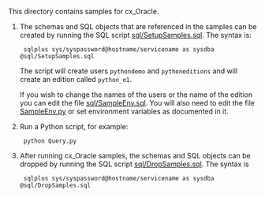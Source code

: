This directory contains samples for cx_Oracle.

1. The schemas and SQL objects that are referenced in the samples can be
   created by running the SQL script
   [sql/SetupSamples.sql][1]. The
   syntax is:

        sqlplus sys/syspassword@hostname/servicename as sysdba @sql/SetupSamples.sql

   The script will create users `pythondemo` and `pythoneditions` and
   will create an edition called `python_e1`.

   If you wish to change the names of the users or the name of the
   edition you can edit the file [sql/SampleEnv.sql][2]. You will also
   need to edit the file [SampleEnv.py][4] or set environment variables
   as documented in it.

2. Run a Python script, for example:

        python Query.py

3. After running cx_Oracle samples, the schemas and SQL objects can be
   dropped by running the SQL script [sql/DropSamples.sql][3]. The
   syntax is

        sqlplus sys/syspassword@hostname/servicename as sysdba @sql/DropSamples.sql

[1]: https://github.com/oracle/python-cx_Oracle/blob/master/samples/sql/SetupSamples.sql
[2]: https://github.com/oracle/python-cx_Oracle/blob/master/samples/sql/SampleEnv.sql
[3]: https://github.com/oracle/python-cx_Oracle/blob/master/samples/sql/DropSamples.sql
[4]: https://github.com/oracle/python-cx_Oracle/blob/master/samples/SampleEnv.py
